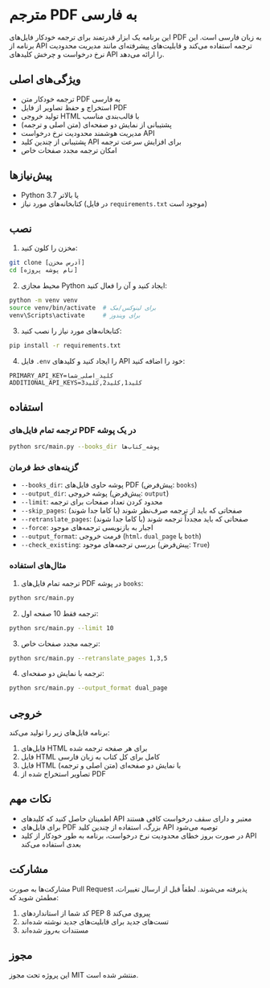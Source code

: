 # مترجم PDF به فارسی

این برنامه یک ابزار قدرتمند برای ترجمه خودکار فایل‌های PDF به زبان فارسی است. این برنامه از API ترجمه استفاده می‌کند و قابلیت‌های پیشرفته‌ای مانند مدیریت محدودیت نرخ درخواست و چرخش کلیدهای API را ارائه می‌دهد.

## ویژگی‌های اصلی

- ترجمه خودکار متن PDF به فارسی
- استخراج و حفظ تصاویر از فایل PDF
- تولید خروجی HTML با قالب‌بندی مناسب
- پشتیبانی از نمایش دو صفحه‌ای (متن اصلی و ترجمه)
- مدیریت هوشمند محدودیت نرخ درخواست API
- پشتیبانی از چندین کلید API برای افزایش سرعت ترجمه
- امکان ترجمه مجدد صفحات خاص

## پیش‌نیازها

- Python 3.7 یا بالاتر
- کتابخانه‌های مورد نیاز (در فایل `requirements.txt` موجود است)

## نصب

1. مخزن را کلون کنید:
```bash
git clone [آدرس مخزن]
cd [نام پوشه پروژه]
```

2. محیط مجازی Python ایجاد کنید و آن را فعال کنید:
```bash
python -m venv venv
source venv/bin/activate  # برای لینوکس/مک
venv\Scripts\activate     # برای ویندوز
```

3. کتابخانه‌های مورد نیاز را نصب کنید:
```bash
pip install -r requirements.txt
```

4. فایل `.env` را ایجاد کنید و کلیدهای API خود را اضافه کنید:
```
PRIMARY_API_KEY=کلید_اصلی_شما
ADDITIONAL_API_KEYS=کلید1,کلید2,کلید3
```

## استفاده

### ترجمه تمام فایل‌های PDF در یک پوشه

```bash
python src/main.py --books_dir پوشه_کتاب‌ها
```

### گزینه‌های خط فرمان

- `--books_dir`: پوشه حاوی فایل‌های PDF (پیش‌فرض: `books`)
- `--output_dir`: پوشه خروجی (پیش‌فرض: `output`)
- `--limit`: محدود کردن تعداد صفحات برای ترجمه
- `--skip_pages`: صفحاتی که باید از ترجمه صرف‌نظر شوند (با کاما جدا شوند)
- `--retranslate_pages`: صفحاتی که باید مجدداً ترجمه شوند (با کاما جدا شوند)
- `--force`: اجبار به بازنویسی ترجمه‌های موجود
- `--output_format`: فرمت خروجی (`html`، `dual_page` یا `both`)
- `--check_existing`: بررسی ترجمه‌های موجود (پیش‌فرض: `True`)

### مثال‌های استفاده

1. ترجمه تمام فایل‌های PDF در پوشه `books`:
```bash
python src/main.py
```

2. ترجمه فقط 10 صفحه اول:
```bash
python src/main.py --limit 10
```

3. ترجمه مجدد صفحات خاص:
```bash
python src/main.py --retranslate_pages 1,3,5
```

4. ترجمه با نمایش دو صفحه‌ای:
```bash
python src/main.py --output_format dual_page
```

## خروجی

برنامه فایل‌های زیر را تولید می‌کند:

1. فایل‌های HTML برای هر صفحه ترجمه شده
2. فایل HTML کامل برای کل کتاب به زبان فارسی
3. فایل HTML با نمایش دو صفحه‌ای (متن اصلی و ترجمه)
4. تصاویر استخراج شده از PDF

## نکات مهم

- اطمینان حاصل کنید که کلیدهای API معتبر و دارای سقف درخواست کافی هستند
- برای فایل‌های PDF بزرگ، استفاده از چندین کلید API توصیه می‌شود
- در صورت بروز خطای محدودیت نرخ درخواست، برنامه به طور خودکار از کلید API بعدی استفاده می‌کند

## مشارکت

مشارکت‌ها به صورت Pull Request پذیرفته می‌شوند. لطفاً قبل از ارسال تغییرات، مطمئن شوید که:

1. کد شما از استانداردهای PEP 8 پیروی می‌کند
2. تست‌های جدید برای قابلیت‌های جدید نوشته شده‌اند
3. مستندات به‌روز شده‌اند

## مجوز

این پروژه تحت مجوز MIT منتشر شده است.
